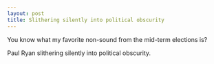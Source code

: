 ```yaml
---
layout: post
title: Slithering silently into political obscurity
---
```


You know what my favorite non-sound from the mid-term elections is?

Paul Ryan slithering silently into political obscurity.

<a href="https://brid.gy/publish/twitter"></a>
